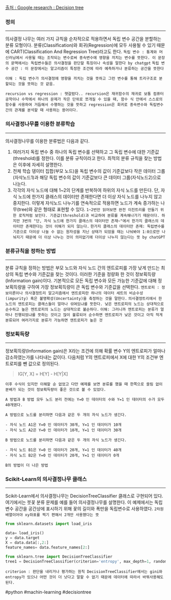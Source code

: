 [출처 : Google research : Decision tree](https://colab.research.google.com/drive/11TllsCCDFzTbg7BBEQxi_5ujVo0_ODw4#scrollTo=76Me5LAPhUOi)

### 정의
---
의사결정 나무는 여러 가지 규칙을 순차적으로 적용하면서 독립 변수 공간을 분할하는 분류 모형이다. 분류(Classification)와 회귀(Regression)에 모두 사용될 수 있기 때문에 CART(Classification And Regression Tree)라고도 한다.
`독립 변수 : 통계와 머신러닝에서 사용될 때는 조작되는 변수로써 종속변수에 영향을 끼치는 변수를 뜻한다. 이 문장의 문맥에서는 독립변수들은 의사결정을 판단할 특징이나 속성을 말한다 by chatgpt`
`독립 변수 공간 : 이 문장에서는 알고리즘이 특정한 조건에 따라 예측하거나 분류하는 공간을 뜻한다`

`이해 : 독립 변수가 의사결정에 영향을 끼치는 것을 뜻하고 그런 변수를 통해 트리구조로 분할되는 것을 뜻하는 것 같음.`

`recursion vs regression : 헷갈렸다.. recursion은 재귀함수의 재귀로 보통 컴퓨터공학이나 수학에서 하나의 문제가 작은 단위로 쪼개질 수 있을 때, 함수 식 안에서 스스로의 함수를 사용하여 거듭해서 수행하는 것을 뜻하고 regression은 회귀로 종속변수와 독립변수간의 관계를 분석할 때 사용하는 용어이다. `

### 의사결정나무를 이용한 분류학습
---
의사결정나무를 이용한 분류법은 다음과 같다.
1. 여러가지 독립 변수 중 하나의 독립 변수를 선택하고 그 독립 변수에 대한 기준값(threshold)를 정한다. 이를 분류 규칙이라고 한다. 최적의 분류 규칙을 찾는 방법은 이후에 자세히 설명한다.
2. 전체 학습 뎅이터 집합(부모 노드)을 독립 변수의 값이 기준값보다 작은 데이터 그룹(자삭노드1)과 해당 독립 변수의 값이 기준값보다 큰 데이터 그룹(자식노드2)으로 나눈다.
3. 각각의 자식 노드에 대해 1~2의 단계를 반복하여 하위의 자식 노드를 만든다. 단, 자식 노드에 한가지 클래스의 데이터만 존재한다면 더 이상 자식 노드를 나누지 않고 중지한다.
이렇게 자식노드 나누기를 연속적으로 적용하면 노드가 계속 증가하는 나무(tree)와 같은 형태로 표현할 수 있다.
`1~2번만 읽어보면 완전 이진트리를 만들기 위한 로직처럼 보인다. 기준값(threshold)과 비교하여 분류를 계속해나가기 때문이다. 하지만 3번의 "단, 자식 노드에 한가지 클래스의 데이터만 존재~"에서 한가지 클래스의 데이터만 존재한다는 것이 이해가 되지 않는다.`
`한가지 클래스의 데이터만 존재: 독립변수를 기준으로 더이상 나눌 수 없는 원자성을 지닌 상태가 되었을 때는 나눠봐야 1:0으로만 나눠지기 때문에 더 이상 나누는 것이 의미없기에 더이상 나누지 않는다는 뜻 by chatGPT`

### 분류규칙을 정하는 방법
---
분류 규칙을 정하는 방법은 부모 노드와 자식 노드 간의 엔트로피를 가장 낮게 만드는 최상의 독립 변수와 기준값을 찾는 것이다. 이러한 기준을 정량화 한 것이 정보획득량(Information gain)이다. 기본적으로 모든 독립 변수와 모든 가능한 기준값에 대해 정보획득량을 구하여 가장 정보획득량이 큰 독립 변수와 기준값을 선택한다.
`엔트로피 : 정보이론이나 의사결정트리 알고리즘에서 엔트로피란 하나의 데이터 세트의 비순수성(impurity) 혹은 불명확성(Uncertainty)을 축정하는 것을 말한다.`
`의사결정트리에서 한 노드의 엔트로피는 클래스들이 얼마나 섞여있냐를 뜻한다. 낮은 엔트로피의 노드는 상대적으로 순수하고 높은 엔트로피의 노드는 상대적으로 불순하다.`
`이해: 그러니까 엔트로피는 분류가 얼마나 진행되었냐를 뜻하는 것이고 많이 불류되어 순수하면 엔트로피가 낮은 것이고 아직 적게 분류되어 여러가지로 분류가 가능하면 엔트로피가 높은 것`

### 정보획득량
---
정보획득량(Information gain)은 X라는 조건에 의해 확률 변수 Y의 엔트로피가 얼마나 감소하였는가를 나타내는 값이다. 다음처럼 Y의 엔트로피에서 X에 대한 Y의 조건부 엔트로피를 뺀 값으로 정의된다.
> IG\[Y, X\] = H\[Y\] - H\[Y|X\]

`이후 수식이 있지만 이해할 순 없었고 다만 예제를 보면 분류를 했을 때 한쪽으로 쏠림 없이 분배가 되는 것이 정보획득량이 좋은 것으로 볼 수 있었다.`
```
A 방법과 B 방법 모두 노드 분리 전에는 Y=0 인 데이터의 수와 Y=1 인 데이터의 수가 모두 40개였다.

A 방법으로 노드를 분리하면 다음과 같은 두 개의 자식 노드가 생긴다.

- 자식 노드 A1은 Y=0 인 데이터가 30개, Y=1 인 데이터가 10개
- 자식 노드 A2은 Y=0 인 데이터가 10개, Y=1 인 데이터가 30개

B 방법으로 노드를 분리하면 다음과 같은 두 개의 자식 노드가 생긴다.

- 자식 노드 B1은 Y=0 인 데이터가 20개, Y=1 인 데이터가 40개
- 자식 노드 B2은 Y=0 인 데이터가 20개, Y=1 인 데이터가 0개

B의 방법이 더 나은 방법
```

### Scikit-Learn의 의사결정나무 클래스
---
Scikit-Learn에서 의사결정나무는 DecisionTreeClassifier 클래스로 구현되어 있다. 여기에서는 붓꽃 분류 문제를 예를 들어 의사결정나무를 설명한다. 이 예제에서는 독립변수 공간을 공간상에 표시하기 위해 꽃의 길이와 폭만을 독립변수로 사용하였다.
`2차원 배열이어야 xy좌표를 찍기 편해서 2개만 사용했다는 뜻`
```python
from sklearn.datasets import load_iris

data= load_iris()
y = data.target
X = data.data[:,2:]
feature_names= data.feature_names[2:]

from sklearn.tree import DecisionTreeClassifier
tree1 = DecisionTreeClassifier(criterion='entropy', max_depth=1, random_state=0).fit(X,y)
```
`criterion : 판단을 내리거나 평가하는 원칙 DecisionTreeClassifier에서는 gini와 entropy가 있으나 어떤 것이 더 낫다고 말할 수 없기 때문에 데이터에 따라서 바꿔사용해도 된다.`

#python 
#machin-learning
#decisiontree
